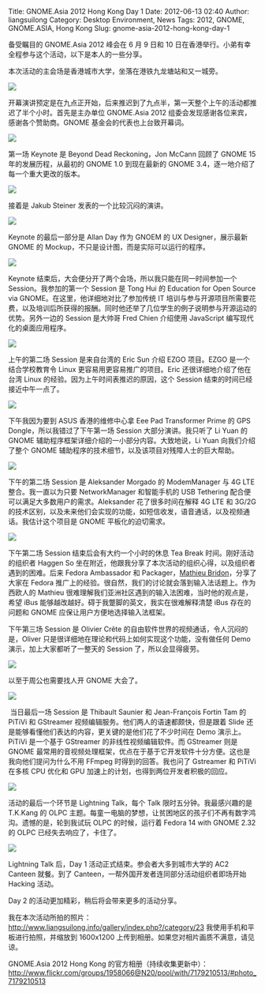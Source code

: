 Title: GNOME.Asia 2012 Hong Kong Day 1
Date: 2012-06-13 02:40
Author: liangsuilong
Category: Desktop Environment, News
Tags: 2012, GNOME, GNOME.ASIA, Hong Kong
Slug: gnome-asia-2012-hong-kong-day-1

备受瞩目的 GNOME.Asia 2012 峰会在 6 月 9 日和 10
日在香港举行。小弟有幸全程参与这个活动，以下是本人的一些分享。

本次活动的主会场是香港城市大学，坐落在港铁九龙塘站和又一城旁。

[![](http://linuxtoy.org/img/2012/06/IMAG0019.jpg)](http://linuxtoy.org/img/2012/06/IMAG0019.jpg)

开幕演讲预定是在九点正开始，后来推迟到了九点半，第一天整个上午的活动都推迟了半个小时。首先是主办单位
GNOME.Asia 2012 组委会发现感谢各位来宾，感谢各个赞助商。GNOME
基金会的代表也上台致开幕词。

[![](http://linuxtoy.org/img/2012/06/IMG_20120609_094159.jpg)](http://linuxtoy.org/img/2012/06/IMG_20120609_094159.jpg)

第一场 Keynote 是 Beyond Dead Reckoning，Jon McCann 回顾了 GNOME 15
年的发展历程，从最初的 GNOME 1.0 到现在最新的 GNOME
3.4，逐一地介绍了每一个重大更改的版本。

[![](http://linuxtoy.org/img/2012/06/IMG_20120609_101206.jpg)](http://linuxtoy.org/img/2012/06/IMG_20120609_101206.jpg)

接着是 Jakub Steiner 发表的一个比较沉闷的演讲。

[![](http://linuxtoy.org/img/2012/06/IMG_20120609_102035.jpg)](http://linuxtoy.org/img/2012/06/IMG_20120609_102035.jpg)

Keynote 的最后一部分是 Allan Day 作为 GNOEM 的 UX Designer，展示最新
GNOME 的 Mockup，不只是设计图，而是实际可以运行的程序。

[![](http://linuxtoy.org/img/2012/06/IMG_20120609_103947.jpg)](http://linuxtoy.org/img/2012/06/IMG_20120609_103947.jpg)

Keynote 结束后，大会便分开了两个会场，所以我只能在同一时间参加一个
Session。我参加的第一个 Session 是 Tong Hui 的 Education for Open Source
via GNOME。在这里，他详细地对比了参加传统 IT
培训与参与开源项目所需要花费，以及培训后所获得的报酬。同时他还举了几位学生的例子说明参与开源运动的优势。另外一边的
Session 是大帅哥 Fred Chien 介绍使用 JavaScript
编写现代化的桌面应用程序。

[![](http://linuxtoy.org/img/2012/06/IMG_20120609_113238.jpg)](http://linuxtoy.org/img/2012/06/IMG_20120609_113238.jpg)

上午的第二场 Session 是来自台湾的 Eric Sun 介绍 EZGO 项目。EZGO
是一个结合学校教育令 Linux 更容易用更容易推广的项目。Eric
还很详细地介绍了他在台湾 Linux 的经验。因为上午时间表推迟的原因，这个
Session 结束的时间已经接近中午一点了。

[![](http://linuxtoy.org/img/2012/06/IMG_20120609_121441.jpg)](http://linuxtoy.org/img/2012/06/IMG_20120609_121441.jpg)

下午我因为要到 ASUS 香港的维修中心拿 Eee Pad Transformer Prime 的 GPS
Dongle，所以我错过了下午第一场 Session 大部分演讲。我只听了 Li Yuan 的
GNOME 辅助程序框架详细介绍的一小部分内容。大致地说，Li Yuan
向我们介绍了整个 GNOME
辅助程序的技术细节，以及该项目对残障人士的巨大帮助。

[![](http://linuxtoy.org/img/2012/06/IMG_20120609_144922.jpg)](http://linuxtoy.org/img/2012/06/IMG_20120609_144922.jpg)

下午的第二场 Session 是 Aleksander Morgado 的 ModemManager 与 4G LTE
整合。我一直以为只要 NetworkManager 和智能手机的 USB Tethering
配合便可以满足大多数用户的需求。Aleksander 花了很多时间在解释 4G LTE 和
3G/2G
的技术区别，以及未来他们会实现的功能，如短信收发，语音通话，以及视频通话。我估计这个项目是
GNOME 平板化的迫切需求。

[![](http://linuxtoy.org/img/2012/06/IMG_20120609_152037.jpg)](http://linuxtoy.org/img/2012/06/IMG_20120609_152037.jpg)

下午第二场 Session 结束后会有大约一个小时的休息 Tea Break
时间。刚好活动的组织者 Haggen So
坐在附近，他跟我分享了本次活动的组织心得，以及组织者遇到的困难。后来
Fedora Ambassador 和 Packager，[Mathieu
Bridon](http://fedoraproject.org/wiki/User:Bochecha)，分享了大家在
Fedora
推广上的经验。很自然，我们的讨论就会落到输入法话题上。作为西欧人的
Mathieu 很难理解我们亚洲社区遇到的输入法困难，当时他的观点是，希望 iBus
能够越改越好。碍于我蹩脚的英文，我实在很难解释清楚 iBus 存在的问题和
GNOME 应保让用户方便地选择输入法框架。

下午第三场 Session 是 Olivier Crête
的自由软件世界的视频通话，令人沉闷的是，Oliver
只是很详细地在理论和代码上如何实现这个功能，没有做任何 Demo
演示，加上大家都听了一整天的 Session 了，所以会显得疲劳。

[![](http://linuxtoy.org/img/2012/06/IMG_20120609_162049.jpg)](http://linuxtoy.org/img/2012/06/IMG_20120609_162049.jpg)

以至于周公也需要找人开 GNOME 大会了。

[![](http://linuxtoy.org/img/2012/06/IMG_20120609_172341.jpg)](http://linuxtoy.org/img/2012/06/IMG_20120609_172341.jpg)

 当日最后一场 Session 是 Thibault Saunier 和 Jean-François Fortin Tam 的
PiTiVi 和 GStreamer 视频编辑服务。他们两人的语速都颇快，但是跟着 Slide
还是能够看懂他们表达的内容，更关键的是他们花了不少时间在 Demo
演示上。PiTiVi 是一个基于 GStreamer 的非线性视频编辑软件。而 GStreamer
则是 GNOME
最常用的音视频处理框架，优点在于基于它开发软件十分方便。这也是我向他们提问为什么不用
FFmpeg 时得到的回答。我也问了 Gstreamer 和 PiTiVi 在多核 CPU 优化和 GPU
加速上的计划，也得到两位开发者积极的回应。

[![](http://linuxtoy.org/img/2012/06/IMG_20120609_171821.jpg)](http://linuxtoy.org/img/2012/06/IMG_20120609_171821.jpg)

活动的最后一个环节是 Lightning Talk，每个 Talk
限时五分钟。我最感兴趣的是 T.K.Kang 的 OLPC
主题。每童一电脑的梦想，让贫困地区的孩子们不再有数字鸿沟。遗憾的是，轮到我试玩
OLPC 的时候，运行着 Fedora 14 with GNOME 2.32 的 OLPC
已经失去响应了，卡住了。

[![](http://linuxtoy.org/img/2012/06/IMG_20120609_175237.jpg)](http://linuxtoy.org/img/2012/06/IMG_20120609_175237.jpg)

Lightning Talk 后，Day 1 活动正式结束。参会者大多到城市大学的 AC2
Canteen 就餐。到了 Canteen，一帮外国开发者连同部分活动组织者即场开始
Hacking 活动。

Day 2 的活动更加精彩，稍后将会带来更多的活动分享。

我在本次活动所拍的照片：<http://www.liangsuilong.info/gallery/index.php?/category/23> 我使用手机和平板进行拍照，并缩放到
1600x1200 上传到相册。如果您对相片画质不满意，请见谅。

GNOME.Asia 2012 Hong Kong
的官方相册（持续收集更新中）：<http://www.flickr.com/groups/1958066@N20/pool/with/7179210513/#photo_7179210513>
